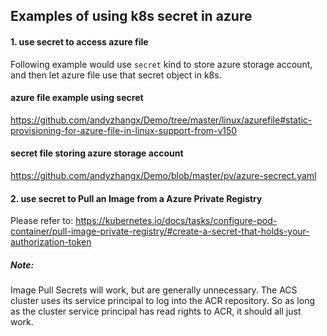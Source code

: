 ## Examples of using k8s secret in azure

#### 1. use secret to access azure file
Following example would use `secret` kind to store azure storage account, and then let azure file use that secret object in k8s.

#### azure file example using secret
https://github.com/andyzhangx/Demo/tree/master/linux/azurefile#static-provisioning-for-azure-file-in-linux-support-from-v150

#### secret file storing azure storage account
https://github.com/andyzhangx/Demo/blob/master/pv/azure-secrect.yaml

#### 2. use secret to Pull an Image from a Azure Private Registry
Please refer to:
https://kubernetes.io/docs/tasks/configure-pod-container/pull-image-private-registry/#create-a-secret-that-holds-your-authorization-token

##### Note:
Image Pull Secrets will work, but are generally unnecessary. 
The ACS cluster uses its service principal to log into the ACR repository.
So as long as the cluster service principal has read rights to ACR, it should all just work.
